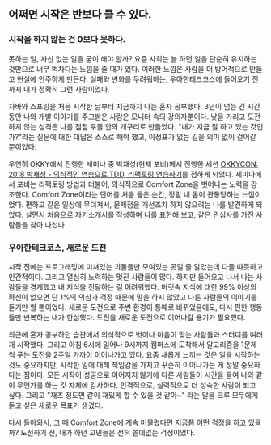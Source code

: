 ## 어쩌면 시작은 반보다 클 수 있다.

### 시작을 하지 않는 건 0보다 못하다.

못하는 일, 자신 없는 일을 굳이 해야 할까? 요즘 사회는 늘 하던 일을 단순히 유지하는 것만으로 너무 벅차다는 느낌을 줄 때가 있다. 
이러한 느낌은 사람을 더 방어적으로 만들고 현실에 안주하게 만든다. 
실패와 변화를 두려워하는, 우아한테크코스에 들어오기 전까지 내가 정확히 그런 사람이었다.  
  
자바와 스프링을 처음 시작한 날부터 지금까지 나는 혼자 공부했다. 
3년이 넘는 긴 시간 동안 나와 개발 이야기를 주고받은 사람은 모니터 속의 강의자뿐이다. 
낯을 가리고 도전하지 않는 성격은 나를 점점 우물 안의 개구리로 만들었다. 
"내가 지금 잘 하고 있는 것인가?"라는 질문에 대한 대답은 스스로 해야 했고, 이정표가 없는 길을 의미 없이 걸어갈 뿐이었다.  
  
우연히 OKKY에서 진행한 세미나 중 박재성(현재 포비)께서 진행한 세션 
[OKKYCON: 2018 박재성 - 의식적인 연습으로 TDD, 리팩토링 연습하기](https://www.youtube.com/watch?v=cVxqrGHxutU)를 접하게 되었다. 
세미나에서 포비는 리팩토링 방법과 더불어, 의식적으로 Comfort Zone을 벗어나는 노력을 강조한다. 
Comfort Zone이라는 단어를 처음 들은 순간, 정말 내 몸이 관통당하는 느낌이었다. 
편하고 같은 일상에 무뎌져서, 문제점을 개선조차 하지 않으려는 나를 발견하게 되었다.
살면서 처음으로 자기소개서를 작성하며 나를 표현해 보고, 같은 관심사를 가진 사람들을 찾아 나섰다.

### 우아한테크코스, 새로운 도전

시작 전에는 프로그래밍에 미쳐있는 괴물들만 모여있는 곳일 줄 알았는데 다들 따듯하고 인간적이다.
그리고 열심히 노력하는 멋진 사람들이 많다.
하지만 들어오고 나서 나는 사람들을 경계했고 내 지식을 전달하는 걸 어려워했다. 
머릿속 지식에 대한 99% 이상의 확신이 없으면 단 1%의 의심과 걱정 때문에 말을 하지 않았고 다른 사람들의 이야기를 듣기만 할 뿐이었다.
새로운 도전으로 주변 환경이 통째로 바뀌었음에도, 다시 편한 행동들만 반복하는 내가 한심했다. 
도전을 새로운 도전으로 이어나갈 용기가 필요했다. 

최근에 혼자 공부하던 습관에서 의식적으로 벗어나 마음이 맞는 사람들과 스터디를 여러 개 시작했다. 
그리고 아침 6시에 일어나 9시까지 캠퍼스에 도착해서 알고리즘을 1문제씩 푸는 도전을 2주일 가까이 이어나가고 있다. 
요즘 새롭게 느끼는 것은 일을 시작하는 것도 중요하지만, 시작한 일에 대해 책임감을 가지고 꾸준히 이어나가는 게 정말 중요하다는 점이다.
모든 시작이 성공으로 이어지지 않기에 다른 사람들이 시간을 들여 나와 같이 무언가를 하는 것 자체에 감사하다. 
인격적으로, 실력적으로 더 성숙한 사람이 되고 싶다. 그리고 "재즈 정도면 같이 재밌게 할 수 있을 것 같아~" 라는 말을 크루 모두에게 듣고 싶은 새로운 목표가 생겼다.

다시 돌아와서, 그 때 Comfort Zone에 계속 머물렀다면 지금쯤 어떤 걱정을 하고 있을까?
도전하기 전, 내가 하던 고민들은 전혀 쓸데없는 걱정이었다.
